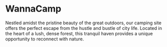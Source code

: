 # WannaCamp
Nestled amidst the pristine beauty of the great outdoors, our camping site offers the perfect escape from the hustle and bustle of city life. Located in the heart of a lush, dense forest, this tranquil haven provides a unique opportunity to reconnect with nature.
